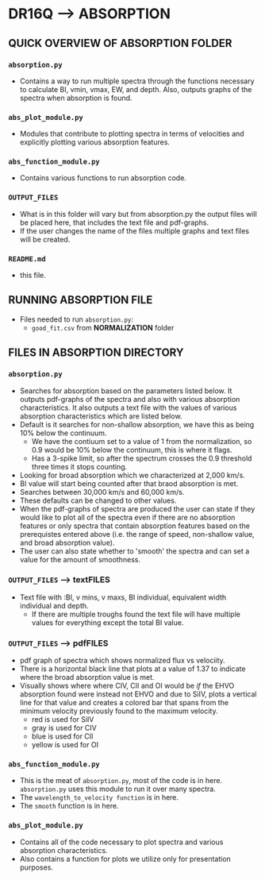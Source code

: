 # DR16Q --> ABSORPTION
<!--- ------------------------------------------------------------------------------------------------------------------------------------------------------------------------------------------------------ --->
## QUICK OVERVIEW OF ABSORPTION FOLDER

### `absorption.py`
- Contains a way to run multiple spectra through the functions necessary to calculate BI, vmin, vmax, EW, and depth. Also, outputs graphs of the spectra when absorption is found.

### `abs_plot_module.py`
- Modules that contribute to plotting spectra in terms of velocities and explicitly plotting various absorption features. 

### `abs_function_module.py`
- Contains various functions to run absorption code.

### `OUTPUT_FILES`
- What is in this folder will vary but from absorption.py the output files will be placed here, that includes the text file and pdf-graphs.
- If the user changes the name of the files multiple graphs and text files will be created. 

### `README.md`
- this file.
<!--- ------------------------------------------------------------------------------------------------------------------------------------------------------------------------------------------------------ --->
## RUNNING ABSORPTION FILE

- Files needed to run `absorption.py`:
    - `good_fit.csv` from **NORMALIZATION** folder

<!--- add "instructions" and/or important things to know about running the code pending, might delete this seciton in general. --->

<!--- ------------------------------------------------------------------------------------------------------------------------------------------------------------------------------------------------------ --->
## FILES IN ABSORPTION DIRECTORY

### `absorption.py`
- Searches for absorption based on the parameters listed below. It outputs pdf-graphs of the spectra and also with various absorption characteristics. It also outputs a text file with the values of various absorption characteristics which are listed below.   
- Default is it searches for non-shallow absorption, we have this as being 10% below the continuum. 
    - We have the contiuum set to a value of 1 from the normalization, so 0.9 would be 10% below the continuum, this is where it flags.  
    - Has a 3-spike limit, so after the spectrum crosses the 0.9 threshold three times it stops counting.
- Looking for broad absorption which we characterized at 2,000 km/s.
- BI value will start being counted after that braod absorption is met.
- Searches between 30,000 km/s and 60,000 km/s.
- These defaults can be changed to other values.
- When the pdf-graphs of spectra are produced the user can state if they would like to plot all of the spectra even if there are no absorption features or only spectra that contain absorption features based on the prerequistes entered above (i.e. the range of speed, non-shallow value, and broad absorption value).
- The user can also state whether to 'smooth' the spectra and can set a value for the amount of smoothness.
      
### `OUTPUT_FILES` --> textFILES
- Text file with :BI, v mins, v maxs, BI individual, equivalent width individual and depth.
    - If there are multiple troughs found the text file will have multiple values for everything except the total BI value. 
        
### `OUTPUT_FILES` --> pdfFILES
- pdf graph of spectra which shows normalized flux vs velociity.
- There is a horizontal black line that plots at a value of 1.37 to indicate where the broad absorption value is met.
- Visually shows where where CIV, CII and OI would be _if_ the EHVO absorption found were instead not EHVO and due to SiIV, plots a vertical line for that value and creates a colored bar that spans from the minimum velocity previously found to the maximum velocity. 
    - red is used for SiIV
    - gray is used for CIV
    - blue is used for CII
    - yellow is used for OI
        
### `abs_function_module.py`
- This is the meat of `absorption.py`, most of the code is in here. `absorption.py` uses this module to run it over many spectra.
- The `wavelength_to_velocity function` is in here.
- The `smooth` function is in here.

### `abs_plot_module.py`
- Contains all of the code necessary to plot spectra and various absorption characteristics. 
- Also contains a function for plots we utilize only for presentation purposes.










    